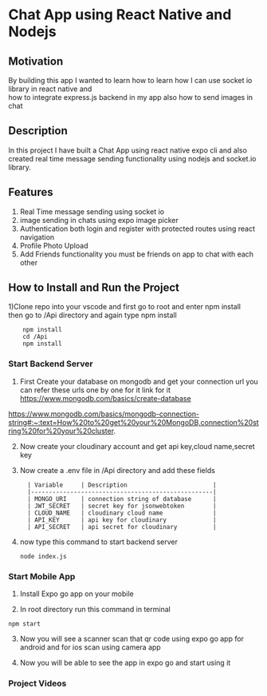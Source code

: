 # Chat App using React Native and Nodejs

## Motivation
By building this app I wanted to learn how to learn how I can use socket io library in react native and <br>
how to integrate express.js backend in my app also how to send images in chat

## Description
In this project I have built a Chat App using react native expo cli and also created real time message sending functionality using nodejs and socket.io library.<br>

## Features
<ol>
<li>Real Time message sending using socket io</li>
<li>image sending in chats using expo image picker</li>
<li>Authentication both login and register with protected routes using react navigation</li>
<li>Profile Photo Upload</li>
<li>Add Friends functionality you must be friends on app to chat with each other</li>
</ol>

## How to Install and Run the Project
1)Clone repo into your vscode and first go to root and enter npm install <br>
then go to /Api directory and again type npm install
```
    npm install
    cd /Api
    npm install 
```

### Start Backend Server 
1) First Create your database on mongodb and get your connection url you can refer these urls one by one for it link for it
   https://www.mongodb.com/basics/create-database

https://www.mongodb.com/basics/mongodb-connection-string#:~:text=How%20to%20get%20your%20MongoDB,connection%20string%20for%20your%20cluster.

2) Now create your cloudinary account and get api key,cloud name,secret key

3) Now create a .env file in /Api directory and add these fields   
    ```
      | Variable     | Description                        |
      |---------------------------------------------------|
      | MONGO_URI    | connection string of database      |
      | JWT_SECRET   | secret key for jsonwebtoken        |
      | CLOUD_NAME   | cloudinary cloud name              |  
      | API_KEY      | api key for cloudinary             |
      | API_SECRET   | api secret for cloudinary          |
    ```
4) now type this command to start backend server
    ```
    node index.js
    ```

### Start Mobile App

1) Install Expo go app on your mobile

2) In root directory run this command in terminal
```
npm start
```
3) Now you will see a scanner scan that qr code using expo go app for android and for ios scan using camera app

4) Now you will be able to see the app in expo go and start using it

### Project Videos

